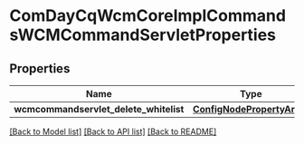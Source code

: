 # ComDayCqWcmCoreImplCommandsWCMCommandServletProperties

## Properties
Name | Type | Description | Notes
------------ | ------------- | ------------- | -------------
**wcmcommandservlet_delete_whitelist** | [**ConfigNodePropertyArray**](ConfigNodePropertyArray.md) |  | [optional] 

[[Back to Model list]](../README.md#documentation-for-models) [[Back to API list]](../README.md#documentation-for-api-endpoints) [[Back to README]](../README.md)


